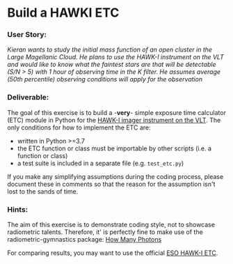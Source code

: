 # Build a HAWKI ETC

### User Story:

*Kieran wants to study the initial mass function of an open cluster in the Large Magellanic Cloud.
He plans to use the HAWK-I instrument on the VLT and would like to know what the faintest stars are that will be detectable (S/N > 5) with 1 hour of observing time in the K filter.
He assumes average (50th percentile) observing conditions will apply for the observation*

### Deliverable:
The goal of this exercise is to build a -**very**- simple exposure time calculator (ETC) module in Python for the [HAWK-I imager instrument on the VLT](https://www.eso.org/sci/facilities/paranal/instruments/hawki.html).
The only conditions for how to implement the ETC are:
- written in Python >=3.7
- the ETC function or class must be importable by other scripts (i.e. a function or class)
- a test suite is included in a separate file (e.g. `test_etc.py`)

If you make any simplifying assumptions during the coding process, please document these in comments so that the reason for the assumption isn't lost to the sands of time. 

### Hints:
The aim of this exercise is to demonstrate coding style, not to showcase radiometric talents. 
Therefore, it' is perfectly fine to make use of the radiometric-gymnastics package: [How Many Photons](https://pypi.org/project/HowManyPhotons/)

For comparing results, you may want to use the official [ESO HAWK-I ETC](https://www.eso.org/observing/etc/bin/gen/form?INS.NAME=HAWK-I+INS.MODE=imaging).

